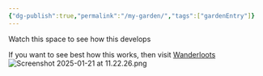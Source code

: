 ```yaml
---
{"dg-publish":true,"permalink":"/my-garden/","tags":["gardenEntry"]}
---
```


Watch this space to see how this develops

If you want to see best how this works, then visit [Wanderloots](https://wanderloots.xyz/)
![Screenshot 2025-01-21 at 11.22.26.png](/img/user/assets/Screenshot%202025-01-21%20at%2011.22.26.png)
